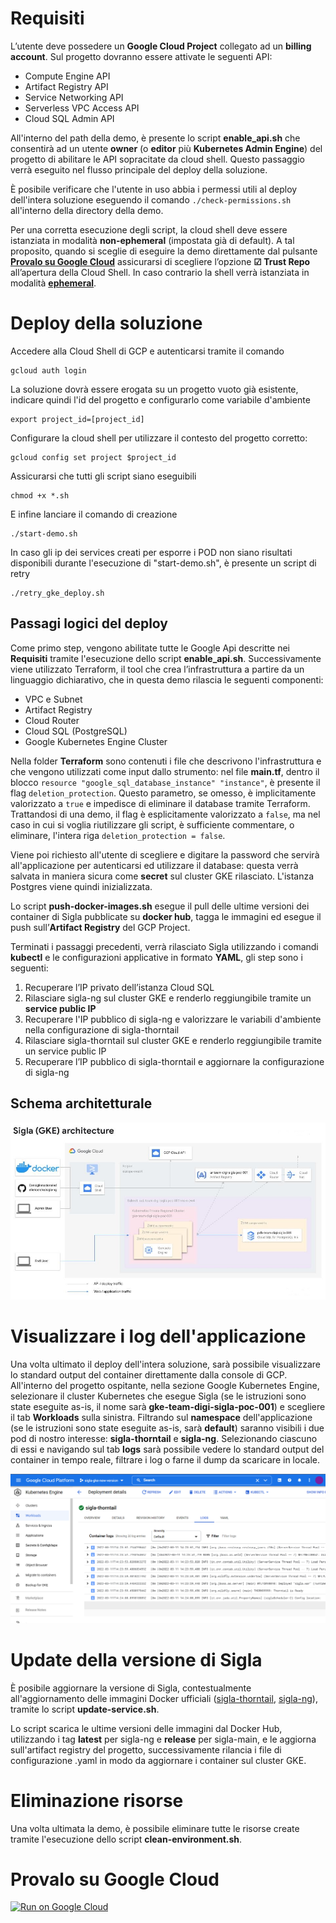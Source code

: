 # Requisiti

L’utente deve possedere un **Google Cloud Project** collegato ad un **billing account**. 
Sul progetto dovranno essere attivate le seguenti API: 
* Compute Engine API
* Artifact Registry API
* Service Networking API
* Serverless VPC Access API
* Cloud SQL Admin API

All'interno del path della demo, è presente lo script **enable_api.sh** che consentirà ad un utente **owner** (o **editor** più **Kubernetes Admin Engine**) del progetto di abilitare le API sopracitate da cloud shell.
Questo passaggio verrà eseguito nel flusso principale del deploy della soluzione.

È posibile verificare che l'utente in uso abbia i permessi utili al deploy dell'intera soluzione eseguendo il comando ```./check-permissions.sh``` all'interno della directory della demo.

Per una corretta esecuzione degli script, la cloud shell deve essere istanziata in modalità **non-ephemeral** (impostata già di default). A tal proposito, quando si sceglie di eseguire la demo direttamente dal pulsante **[Provalo su Google Cloud](#provalo-su-google-cloud)** assicurarsi di scegliere l’opzione **☑ Trust Repo** all’apertura della Cloud Shell. In caso contrario la shell verrà istanziata in modalità [**ephemeral**](https://cloud.google.com/shell/docs/using-cloud-shell#choosing_ephemeral_mode).

# Deploy della soluzione

Accedere alla Cloud Shell di GCP e autenticarsi tramite il comando
```console
gcloud auth login
```

La soluzione dovrà essere erogata su un progetto vuoto già esistente, indicare quindi l'id del progetto e configurarlo come variabile d'ambiente
```console
export project_id=[project_id]
```
Configurare la cloud shell per utilizzare il contesto del progetto corretto:
```console
gcloud config set project $project_id
```

Assicurarsi che tutti gli script siano eseguibili
```console
chmod +x *.sh
```

E infine lanciare il comando di creazione
```console
./start-demo.sh
```

In caso gli ip dei services creati per esporre i POD non siano risultati disponibili durante l'esecuzione di "start-demo.sh", è presente un script di retry
```console
./retry_gke_deploy.sh
```
## Passagi logici del deploy
Come primo step, vengono abilitate tutte le Google Api descritte nei **Requisiti** tramite l'esecuzione dello script **enable_api.sh**.
Successivamente viene utilizzato Terraform, il tool che crea l’infrastruttura a partire da un linguaggio dichiarativo, che in questa demo rilascia le seguenti componenti:

* VPC e Subnet
* Artifact Registry
* Cloud Router
* Cloud SQL (PostgreSQL)
* Google Kubernetes Engine Cluster

Nella folder **Terraform** sono contenuti i file che descrivono l'infrastruttura e che vengono utilizzati come input dallo strumento: nel file **main.tf**, dentro il blocco ```resource "google_sql_database_instance" "instance"```, è presente il flag ```deletion_protection```. Questo parametro, se omesso, è implicitamente valorizzato a ```true``` e impedisce di eliminare il database tramite Terraform. Trattandosi di una demo, il flag è esplicitamente valorizzato a ```false```, ma nel caso in cui si voglia riutilizzare gli script, è sufficiente commentare, o eliminare, l'intera riga ```deletion_protection = false```.

Viene poi richiesto all'utente di scegliere e digitare la password che servirà all'applicazione per autenticarsi ed utilizzare il database: questa verrà salvata in maniera sicura come **secret** sul cluster GKE rilasciato. L'istanza Postgres viene quindi inizializzata.

Lo script **push-docker-images.sh** esegue il pull delle ultime versioni dei container di Sigla pubblicate su **docker hub**, tagga le immagini ed esegue il push sull’**Artifact Registry** del GCP Project.

Terminati i passaggi precedenti, verrà rilasciato Sigla utilizzando i comandi **kubectl** e le configurazioni applicative in formato **YAML**, gli step sono i seguenti:

1. Recuperare l’IP privato dell’istanza Cloud SQL
2. Rilasciare sigla-ng sul cluster GKE e renderlo reggiungibile tramite un **service public IP**
3. Recuperare l'IP pubblico di sigla-ng e valorizzare le variabili d'ambiente  nella configurazione di sigla-thorntail
4. Rilasciare sigla-thorntail sul cluster GKE e renderlo reggiungibile tramite un service public IP
5. Recuperare l’IP pubblico di sigla-thorntail e aggiornare la configurazione di sigla-ng

## Schema architetturale

![schema](/demo-sigla-gcp-gke/pics/architecture_schema_gke.jpg)

# Visualizzare i log dell'applicazione
Una volta ultimato il deploy dell'intera soluzione, sarà possibile visualizzare lo standard output del container direttamente dalla console di GCP.
All'interno del progetto ospitante, nella sezione Google Kubernetes Engine, selezionare il cluster Kubernetes che esegue Sigla (se le istruzioni sono state eseguite as-is, il nome sarà **gke-team-digi-sigla-poc-001**) e scegliere il tab **Workloads** sulla sinistra. 
Filtrando sul **namespace** dell'applicazione (se le istruzioni sono state eseguite as-is, sarà **default**) saranno visibili i due pod di nostro interesse: **sigla-thorntail** e **sigla-ng**.
Selezionando ciascuno di essi e navigando sul tab **logs** sarà possibile vedere lo standard output del container in tempo reale, filtrare i log o farne il dump da scaricare in locale.

![log](/demo-sigla-gcp-gke/pics/screen_log_gke.png)

# Update della versione di Sigla
È posibile aggiornare la versione di Sigla, contestualmente all'aggiornamento delle immagini Docker ufficiali ([sigla-thorntail](https://hub.docker.com/r/consiglionazionalericerche/sigla-main/tags), [sigla-ng](https://hub.docker.com/r/consiglionazionalericerche/sigla-ng/tags)), tramite lo script **update-service.sh**.

Lo script scarica le ultime versioni delle immagini dal Docker Hub, utilizzando i tag **latest** per sigla-ng e **release** per sigla-main, e le aggiorna sull'artifact registry del progetto, successivamente rilancia i file di configurazione .yaml in modo da aggiornare i container sul cluster GKE.

# Eliminazione risorse
Una volta ultimata la demo, è possibile eliminare tutte le risorse create tramite l'esecuzione dello script **clean-environment.sh**.

# Provalo su Google Cloud
[![Run on Google Cloud](https://deploy.cloud.run/button.svg)](https://ssh.cloud.google.com/cloudshell/editor?cloudshell_git_repo=https://github.com/consiglionazionaledellericerche/sigla-ng.git&cloudshell_workspace=./demo-sigla-gcp-gke&cloudshell_print=guide.txt&shellonly=true)